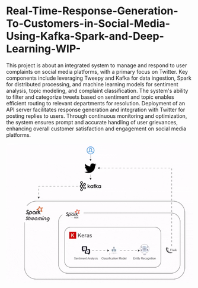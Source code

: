 # Real-Time-Response-Generation-To-Customers-in-Social-Media-Using-Kafka-Spark-and-Deep-Learning-WIP-
This project is about an integrated system to manage and respond to user complaints on social media platforms, with a primary focus on Twitter. Key components include leveraging Tweepy and Kafka for data ingestion, Spark for distributed processing, and machine learning models for sentiment analysis, topic modeling, and complaint classification. The system's ability to filter and categorize tweets based on sentiment and topic enables efficient routing to relevant departments for resolution. Deployment of an API server facilitates response generation and integration with Twitter for posting replies to users. Through continuous monitoring and optimization, the system ensures prompt and accurate handling of user grievances, enhancing overall customer satisfaction and engagement on social media platforms.




![alt text](https://github.com/farsim-hossain/Real-Time-Response-Generation-To-Customers-in-Social-Media-Using-Kafka-Spark-and-Deep-Learning-WIP-/blob/main/architecture.gif)
